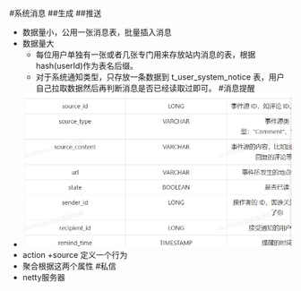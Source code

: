#系统消息
##生成
##推送
* 数据量小，公用一张消息表，批量插入消息
* 数据量大
    * 每位用户单独有一张或者几张专门用来存放站内消息的表，根据 ﻿hash(userId)﻿作为表名后缀。
    * 对于系统通知类型，只存放一条数据到 t_user_system_notice 表，用户自己拉取数据然后再判断消息是否已经读取过即可。
#消息提醒
* ![](img/消息提醒.jpeg)
* action +source 定义一个行为
* 聚合根据这两个属性
#私信
* netty服务器 